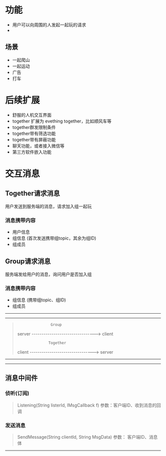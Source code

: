 
# 功能
 * 用户可以向周围的人发起一起玩的请求
 * 

## 场景
 * 一起爬山
 * 一起运动
 * 广告
 * 打车

# 后续扩展
 * 舒服的人机交互界面
 * together 扩展为 evething together，比如顺风车等
 * together群发限制条件
 * together带有筛选功能
 * together带有屏蔽功能
 * 聊天功能，或者接入微信等
 * 第三方软件嵌入功能




# 交互消息
## Together请求消息
  用户发送到服务端的消息，请求加入组一起玩
### 消息携带内容
 * 用户信息
 * 组信息 (首次发送携带组topic，其余为组ID)
 * 组成员

## Group请求消息
   服务端发给用户的消息，询问用户是否加入组
### 消息携带内容
 * 组信息 (携带组topic、组ID)
 * 组成员

* * * *
* * * *
>                    Group
>server   -------------------------------->   client
>
>                   Together
>client   -------------------------------->   server

* * * *
* * * *


## 消息中间件
### 侦听(订阅)         
> Listening(String listerId, IMsgCallback f)
> 参数：客户端ID、收到消息的回调

### 发送消息
> SendMessage(String clientId, String MsgData)
> 参数： 客户端ID、消息体

* * * *

